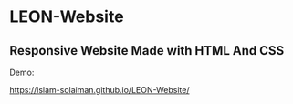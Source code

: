 # LEON-Website

## Responsive Website Made with HTML And CSS

Demo:

https://islam-solaiman.github.io/LEON-Website/
